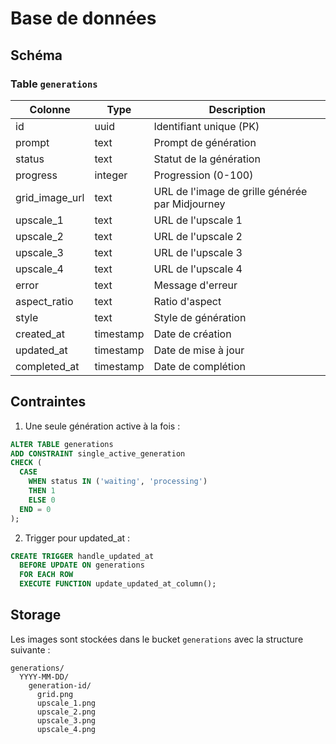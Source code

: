 # Base de données

## Schéma

### Table `generations`

| Colonne | Type | Description |
|---------|------|-------------|
| id | uuid | Identifiant unique (PK) |
| prompt | text | Prompt de génération |
| status | text | Statut de la génération |
| progress | integer | Progression (0-100) |
| grid_image_url | text | URL de l'image de grille générée par Midjourney |
| upscale_1 | text | URL de l'upscale 1 |
| upscale_2 | text | URL de l'upscale 2 |
| upscale_3 | text | URL de l'upscale 3 |
| upscale_4 | text | URL de l'upscale 4 |
| error | text | Message d'erreur |
| aspect_ratio | text | Ratio d'aspect |
| style | text | Style de génération |
| created_at | timestamp | Date de création |
| updated_at | timestamp | Date de mise à jour |
| completed_at | timestamp | Date de complétion |

## Contraintes

1. Une seule génération active à la fois :
```sql
ALTER TABLE generations
ADD CONSTRAINT single_active_generation
CHECK (
  CASE 
    WHEN status IN ('waiting', 'processing') 
    THEN 1 
    ELSE 0 
  END = 0
);
```

2. Trigger pour updated_at :
```sql
CREATE TRIGGER handle_updated_at
  BEFORE UPDATE ON generations
  FOR EACH ROW
  EXECUTE FUNCTION update_updated_at_column();
```

## Storage

Les images sont stockées dans le bucket `generations` avec la structure suivante :
```
generations/
  YYYY-MM-DD/
    generation-id/
      grid.png
      upscale_1.png
      upscale_2.png
      upscale_3.png
      upscale_4.png
```
